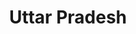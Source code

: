 ---
title: Uttar Pradesh
type: Energy Personality Profiles
link: http://csis.us11.list-manage.com/track/click?u=833ec271d60c6750d9c3baaac&id=14522c18ac&e=d8d75c69b2
---